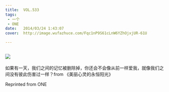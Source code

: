 ```yaml
---
title:	VOL.533
tags:
 - 一个
 - ONE
date:	2014/03/24 1:43:07
cover:	http://image.wufazhuce.com/Fqc1nP9S61cLnW6YZhOjxjUR-61U

---
```

![](http://image.wufazhuce.com/Fqc1nP9S61cLnW6YZhOjxjUR-61U)
---

如果有一天，我们之间的记忆被删除掉，你还会不会像从前一样爱我，就像我们之间没有彼此伤害过一样？from 《美丽心灵的永恒阳光》
 
Reprinted from ONE
